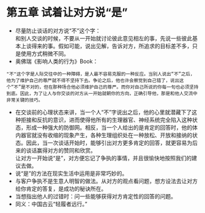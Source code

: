 # 第五章 试着让对方说“是”
- 尽量防止谈话的对方说“不”这个字：  
和别人交谈的时候，不要从一开始就讨论彼此意见相左的事，先说一些彼此基本上谈得来的事。假如可能，说出见解，告诉对方，所追求的目标差不多，只是使用方式稍微不同。
- 奥佛瑞《影响人类的行为》Book：
```
"不"这个字是人际交往中的一种障碍，是人最不容易克服的一种反应。当别人说出“不”之后，他为了维护自己的尊严就不得不坚持下去。争论之后，他也许会察觉到自己错了，说出这个“不”是不对的，但在那种场合他必须维护自己的尊严。而你对自己所说的你每一句也必须坚持到底。因此，为了让人与你交谈的对方从一开始就朝你的方向，正确引导他，那是和他人交流中非常关键的技巧。
```
- 在交谈前的心理状态来讲，当一个人“不”字说出之后，他的心里就潜藏下了这种拒接和反抗的意识，进而使得他所有的生理器官、神经系统完全陷入这种状态，形成一种强大的防御网。相反，当一个人给出的是肯定的回答时，他的体内器官就没有收缩的现象产生，各种生理组织处在一种放松、开放和接纳的状态。因此，当一次谈话开始时，能够引出对方更多肯定的回答，就更容易为后来的谈话赢得对方的赞同和欣赏。   
让对方一开始说“是”，对方便忘记了争执的事情，并且很愉快地按照我们的建议去做。
- 说“是”的方法在现实生活中运用是非常巧妙的。
- 与客户争执不是生意人明智的做法。从对方的观点看问题，想方设法去让对方给你肯定的答复，是成功的秘诀所在。
- 当想指出他人的过错时：问一些能够获得对方肯定性的回答的问题。
- 同义：中国古云“轻履者远行。”